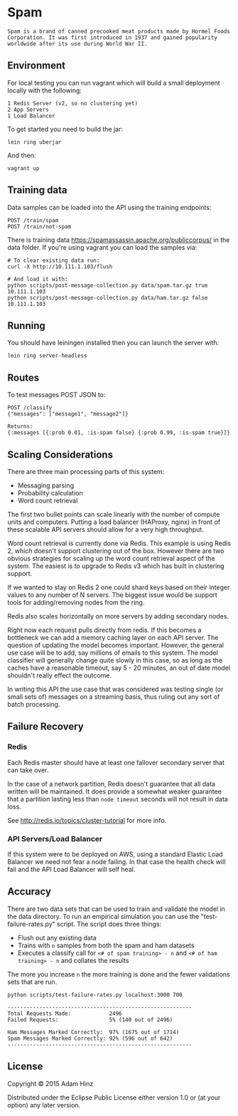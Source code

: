 # Spam

```
Spam is a brand of canned precooked meat products made by Hormel Foods
Corporation. It was first introduced in 1937 and gained popularity
worldwide after its use during World War II.
```

## Environment

For local testing you can run vagrant which will build a small
deployment locally with the following:

```
1 Redis Server (v2, so no clustering yet)
2 App Servers
1 Load Balancer
```

To get started you need to build the jar:

```
lein ring uberjar
```

And then:

```
vagrant up
```

## Training data

Data samples can be loaded into the API using the training endpoints:

```
POST /train/spam
POST /train/not-spam
```

There is training data https://spamassassin.apache.org/publiccorpus/ in
the data folder. If you're using vagrant you can load the samples via:

```
# To clear existing data run:
curl -X http://10.111.1.103/flush

# And load it with:
python scripts/post-message-collection.py data/spam.tar.gz true 10.111.1.103
python scripts/post-message-collection.py data/ham.tar.gz false 10.111.1.103
```

## Running

You should have leiningen installed then you can launch the server with:

```
lein ring server-headless
```

## Routes

To test messages POST JSON to:

```
POST /classify
{"messages": ["message1", "message2"]}

Returns:
{:messages [{:prob 0.01, :is-spam false} {:prob 0.99, :is-spam true}]}

```

## Scaling Considerations

There are three main processing parts of this system:
* Messaging parsing
* Probability calculation
* Word count retrieval

The first two bullet points can scale linearly with the number of
compute units and computers. Putting a load balancer (HAProxy, nginx) in
front of these scalable API servers should allow for a very high
throughput.

Word count retrieval is currently done via Redis. This example is using
Redis 2, which doesn't support clustering out of the box. However there
are two obvious strategies for scaling up the word count retrieval
aspect of the system. The easiest is to upgrade to Redis v3 which has
built in clustering support.

If we wanted to stay on Redis 2 one could shard keys based on their
integer values to any number of N servers. The biggest issue would be
support tools for adding/removing nodes from the ring.

Redis also scales horizontally on more servers by adding secondary
nodes.

Right now each request pulls directly from redis. If this becomes a
bottleneck we can add a memory caching layer on each API server. The
question of updating the model becomes important. However, the general
use case will be to add, say millions of emails to this
system. The model classifier will generally change quite slowly in this
case, so as long as the caches have a reasonable timeout, say 5 - 20
minutes, an out of date model shouldn't really effect the outcome.

In writing this API the use case that was considered was testing single
(or small sets of) messages on a streaming basis, thus ruling out any
sort of batch processing.

## Failure Recovery

### Redis

Each Redis master should have at least one fallover secondary server
that can take over.

In the case of a network partition, Redis doesn't guarantee that all
data written will be maintained. It does provide a somewhat weaker
guarantee that a partition lasting less than `node timeout` seconds will
not result in data loss.

See http://redis.io/topics/cluster-tutorial for more info.

### API Servers/Load Balancer

If this system were to be deployed on AWS, using a standard Elastic Load
Balancer we need not fear a node failing. In that case the health check
will fail and the API Load Balancer will self heal.

## Accuracy

There are two data sets that can be used to train and validate the model
in the data directory. To run an empirical simulation you can use the
"test-failure-rates.py" script. The script does three things:
* Flush out any existing data
* Trains with `n` samples from both the spam and ham datasets
* Executes a classify call for `<# of spam training> - n` and `<# of ham
  training> - n` and collates the results

The more you increase `n` the more training is done and the fewer
validations sets that are run.

```
python scripts/test-failure-rates.py localhost:3000 700

----------------------------------------------------------
Total Requests Made:            2496
Failed Requests:                5% (140 out of 2496)

Ham Messages Marked Correctly:  97% (1675 out of 1714)
Spam Messages Marked Correctly: 92% (596 out of 642)
----------------------------------------------------------
```

## License

Copyright © 2015 Adam Hinz

Distributed under the Eclipse Public License either version 1.0 or (at
your option) any later version.
